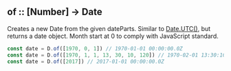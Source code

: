 ## of :: [Number] -> Date
 Creates a new Date from the given dateParts. Similar to [Date.UTC()](https://developer.mozilla.org/en-US/docs/Web/JavaScript/Reference/Global_Objects/Date/UTC), but returns a date object. Month start at 0 to comply with JavaScript standard.

```js
const date = D.of([1970, 0, 1]) // 1970-01-01 00:00:00.0Z
const date = D.of([1970, 1, 1, 13, 30, 10, 120]) // 1970-02-01 13:30:10.120Z
const date = D.of([2017]) // 2017-01-01 00:00:00.0Z

```
